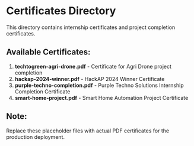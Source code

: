 # Certificates Directory

This directory contains internship certificates and project completion certificates.

## Available Certificates:

1. **techtogreen-agri-drone.pdf** - Certificate for Agri Drone project completion
2. **hackap-2024-winner.pdf** - HackAP 2024 Winner Certificate
3. **purple-techno-completion.pdf** - Purple Techno Solutions Internship Completion Certificate
4. **smart-home-project.pdf** - Smart Home Automation Project Certificate

## Note:
Replace these placeholder files with actual PDF certificates for the production deployment.
